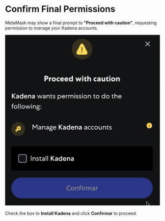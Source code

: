 # Confirm Final Permissions

MetaMask may show a final prompt to **"Proceed with caution"**, requesting permission to manage your Kadena accounts.

![Proceed with Caution](../images/proceed-with-caution.png)

Check the box to **Install Kadena** and click **Confirmar** to proceed.

